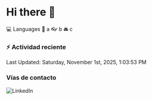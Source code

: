 # Hi there 👋

:computer: Languages
:pencil: a
:eyeglasses: b
:oncoming_automobile: c

### :zap: Actividad reciente
<!--RECENT_ACTIVITY:start-->
<!--RECENT_ACTIVITY:end-->
<!--RECENT_ACTIVITY:last_update-->
Last Updated: Saturday, November 1st, 2025, 1:03:53 PM
<!--RECENT_ACTIVITY:last_update_end-->

### Vías de contacto

![LinkedIn](https://www.linkedin.com/in/irving-hernández-226846205/)
